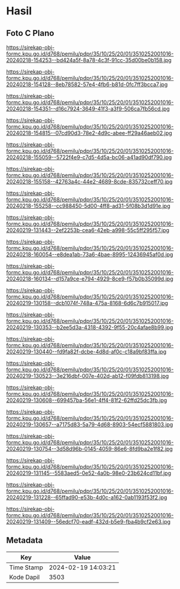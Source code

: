 # Hasil

## Foto C Plano

https://sirekap-obj-formc.kpu.go.id/d768/pemilu/pdpr/35/10/25/20/01/3510252001016-20240218-154253--bd424a5f-8a78-4c3f-91cc-35d00be0b158.jpg

https://sirekap-obj-formc.kpu.go.id/d768/pemilu/pdpr/35/10/25/20/01/3510252001016-20240218-154128--8eb78582-57e4-4fb6-b81d-0fc7ff3bcca7.jpg

https://sirekap-obj-formc.kpu.go.id/d768/pemilu/pdpr/35/10/25/20/01/3510252001016-20240218-154351--d16c7924-3649-41f3-a3f9-506ca7fb56cd.jpg

https://sirekap-obj-formc.kpu.go.id/d768/pemilu/pdpr/35/10/25/20/01/3510252001016-20240218-154815--07cd90d3-78e2-4d9c-abee-ff29a46aeb02.jpg

https://sirekap-obj-formc.kpu.go.id/d768/pemilu/pdpr/35/10/25/20/01/3510252001016-20240218-155059--5722f4e9-c7d5-4d5a-bc06-a41ad90df790.jpg

https://sirekap-obj-formc.kpu.go.id/d768/pemilu/pdpr/35/10/25/20/01/3510252001016-20240218-155158--42763a4c-44e2-4689-8cde-835732ceff70.jpg

https://sirekap-obj-formc.kpu.go.id/d768/pemilu/pdpr/35/10/25/20/01/3510252001016-20240218-155258--cc988450-5d00-4ff8-ad31-5f08b3d1d91e.jpg

https://sirekap-obj-formc.kpu.go.id/d768/pemilu/pdpr/35/10/25/20/01/3510252001016-20240219-131443--2ef2253b-cea6-42eb-a998-55c5ff295f57.jpg

https://sirekap-obj-formc.kpu.go.id/d768/pemilu/pdpr/35/10/25/20/01/3510252001016-20240218-160054--e8dea1ab-73a6-4bae-8995-12436945af0d.jpg

https://sirekap-obj-formc.kpu.go.id/d768/pemilu/pdpr/35/10/25/20/01/3510252001016-20240218-160134--d157a9ce-e794-4929-8ce9-f57b0b35099d.jpg

https://sirekap-obj-formc.kpu.go.id/d768/pemilu/pdpr/35/10/25/20/01/3510252001016-20240219-130158--dcb1074f-748a-475a-8168-6d6c7b915017.jpg

https://sirekap-obj-formc.kpu.go.id/d768/pemilu/pdpr/35/10/25/20/01/3510252001016-20240219-130353--b2ee5d3a-4318-4392-9f55-20c4afae8b99.jpg

https://sirekap-obj-formc.kpu.go.id/d768/pemilu/pdpr/35/10/25/20/01/3510252001016-20240219-130440--fd9fa82f-dcbe-4d8d-af0c-c18a9bf83ffa.jpg

https://sirekap-obj-formc.kpu.go.id/d768/pemilu/pdpr/35/10/25/20/01/3510252001016-20240219-130523--3e216dbf-007e-402d-ab12-f09fdb813198.jpg

https://sirekap-obj-formc.kpu.go.id/d768/pemilu/pdpr/35/10/25/20/01/3510252001016-20240219-130608--699457ba-56e1-4ff4-81f2-62ffd25dc3fb.jpg

https://sirekap-obj-formc.kpu.go.id/d768/pemilu/pdpr/35/10/25/20/01/3510252001016-20240219-130657--a7175d83-5a79-4d68-8903-54ecf5881803.jpg

https://sirekap-obj-formc.kpu.go.id/d768/pemilu/pdpr/35/10/25/20/01/3510252001016-20240219-130754--3d58d96b-0145-4059-86e6-8fd9ba2e1f82.jpg

https://sirekap-obj-formc.kpu.go.id/d768/pemilu/pdpr/35/10/25/20/01/3510252001016-20240219-131145--5583aed5-0e52-4a0b-98e0-23b624cd11bf.jpg

https://sirekap-obj-formc.kpu.go.id/d768/pemilu/pdpr/35/10/25/20/01/3510252001016-20240219-131228--65ffad90-e53b-4d0c-a162-0ab1193f53f2.jpg

https://sirekap-obj-formc.kpu.go.id/d768/pemilu/pdpr/35/10/25/20/01/3510252001016-20240219-131409--56edcf70-eadf-432d-b5e9-fba4b9cf2e63.jpg


## Metadata

| Key        | Value               |
| ---------- | ------------------- |
| Time Stamp | 2024-02-19 14:03:21 |
| Kode Dapil | 3503                |



